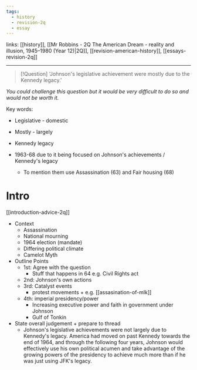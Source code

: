 ```yaml
---
tags:
  - history
  - revision-2q
  - essay
---
```


links: [[history]], [[Mr Robbins - 2Q The American Dream - reality and illusion, 1945–1980 (Year 12)|2Q]], [[revision-american-history]], [[essays-revision-2q]]

***

> [!Question]
> 'Johnson's legislative achievement were mostly due to the Kennedy legacy.'

*You could challenge this question but it would be very difficult to do so and would not be worth it.*

Key words:

- Legislative - domestic
- Mostly - largely
- Kennedy legacy


- 1963-68 due to it being focused on Johnson's achievements / Kennedy's legacy
	- To mention them use Assassination (63) and Fair housing (68)

# Intro

[[introduction-advice-2q]]

- Context
	- Assassination
	- National mourning
	- 1964 election (mandate)
	- Differing political climate
	- Camelot Myth
- Outline Points
	- 1st: Agree with the question
		- Stuff that happens in 64 e.g. Civil Rights act
	- 2nd: Johnson's own actions
	- 3rd: Catalyst events
		- protest movements + e.g. [[assasination-of-mlk]]
	- 4th: imperial presidency/power
		- Increasing executive power and faith in government under Johnson
		- Gulf of Tonkin
- State overall judgement + prepare to thread
	- Johnson's legislative achievements were not largely due to Kennedy's legacy. America had moved on past Kennedy towards the end of 1964, and through the following four years, Johnson would effectively use his own political acumen and take advantage of the growing powers of the presidency to achieve much more than if he was just using JFK's legacy.
